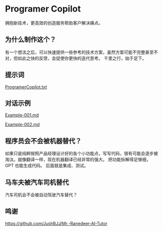 # Programer Copilot
拥抱新技术，更高效的创造服务帮助客户解决痛点。

## 为什么制作这个？
有一个想法之后，可以快速提供一些参考的技术方案，虽然方案可能不完整甚至不对，但如此之快的反馈，会促使你更快的迭代思考。
千里之行，始于足下。

## 提示词
[ProgramerCopilot.txt](./ProgramerCopilot.txt)

## 对话示例
[Example-001.md](./Example-001.md)

[Example-002.md](./Example-002.md)

## 程序员会不会被机器替代？
如果只是纯粹按照产品经理设计好的各个小功能点，写写代码，很有可能会逐步被淘汰。就像翻译一样，现在机器翻译已经非常的强大。
把功能拆解得足够细，GPT 也能生成代码。 后面就是集成、测试。

## 马车夫被汽车司机替代
汽车司机会不会被自动驾驶汽车替代？

## 鸣谢
https://github.com/JushBJJ/Mr.-Ranedeer-AI-Tutor
